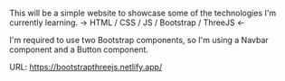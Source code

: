 This will be a simple website to showcase some of the technologies I'm currently learning.
→ HTML / CSS / JS / Bootstrap / ThreeJS ←

I'm required to use two Bootstrap components, so I'm using a Navbar component and a Button component.


URL: https://bootstrapthreejs.netlify.app/
